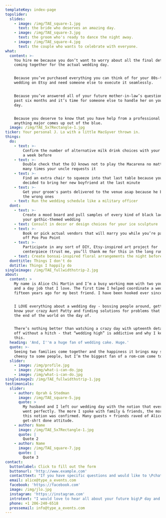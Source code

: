 ```yaml
---
templateKey: index-page
topslider:
  slides:
    - image: /img/TAE_square-1.jpg
      text: the bride who deserves an amazing day.
    - image: /img/TAE_square-3.jpg
      text: the groom who's ready to dance the night away.
    - image: /img/TAE_square-4.jpg
      text: the couple who wants to celebrate with everyone.
what:
  content: >-
    You hire me because you don’t want to worry about all the final details
    coming together for the actual wedding day.


    Because you’ve purchased everything you can think of for your 80s-themed
    wedding on Etsy and need someone else to execute it seamlessly.


    Because you’ve answered all of your future mother-in-law’s questions for the
    past six months and it’s time for someone else to handle her on your big
    day.


    Because you deserve to know that you have help from a professional in case
    anything major comes up out of the blue.
  image: /img/TAE_5x7Rectangle-1.jpg
ticker: Your personal J. Lo with a little MacGyver thrown in.
things:
  do:
    - text: >-
        Confirm the number of alternative milk drink choices with your bartender
        a week before
    - text: >-
        Double check that the DJ knows not to play the Macarena no matter how
        many times your uncle requests it
    - text: >-
        Find an extra chair to squeeze into that last table because your cousin
        decided to bring her new boyfriend at the last minute
    - text: >-
        Get your groom's pants delivered to the venue asap because he brought
        the wrong ones
    - text: Run the wedding schedule like a military officer
  dont:
    - text: >-
        Create a mood board and pull samples of every kind of black lace for
        your gothic-themed wedding
    - text: Consult in decor or design choices for your ice sculpture
    - text: >-
        Book or pick actual vendors that will marry you while you’re paragliding
        off Poo Poo Point
    - text: >-
        Participate in any sort of DIY, Etsy-inspired art project for
        centerpiece (trust me, you’ll thank me for this in the long run)
    - text: Create bonsai-inspired floral arrangements the night before
  donttitle: Things I don't do
  dotitle: Things I happily do
singleimage: /img/TAE_fullwidthstrip-2.jpg
about:
  content: >
    My name is Alice Chi Martin and I’m a busy working mom with two young kids
    and a day job that I love. The first time I helped coordinate a wedding was
    fifteen years ago for my best friend. I have been hooked ever since.


    I LOVE everything about a wedding day - bossing people around, getting to
    know your crazy Aunt Patty and finding solutions for problems that feel like
    the end of the world on the day of.


    There’s nothing better than watching a crazy day with upteenth details going
    off without a hitch - that “wedding high” is addictive and why I keep doing
    this.
  heading: 'And, I''m a huge fan of wedding cake. Huge.'
  quote: >-
    Seeing two families come together and the happiness it brings may sound
    cheesy to some people, but I’m the biggest fan of a rom-com come to life.
  slider:
    - image: /img/profile.jpg
    - image: /img/what-i-can-do.jpg
    - image: /img/what-i-can-do.jpg
singleimage2: /img/TAE_fullwidthstrip-1.jpg
testimonials:
  slider:
    - author: Oprah & Stedman
      image: /img/TAE_square-5.jpg
      quote: >
        My husband and I left our wedding day with the notion that everything
        went perfectly. The more I spoke with family & friends, the more that
        this notion was confirmed. Many guests + friends raved of Alice and her
        get-sh!t done attitude.
    - author: Name
      image: /img/TAE_5x7Rectangle-1.jpg
      quote: |
        Quote 2
    - author: Name
      image: /img/TAE_square-7.jpg
      quote: |
        Quote 3
contact:
  buttonlabel: Click to fill out the form
  buttonurl: 'http://www.example.com'
  contacttext: "If you have specific questions and would like to \Pchat please call or email me, thank you!"
  email: alice@type_a_events.com
  facebook: 'https://facebook.com'
  image: /img/jlo.jpg
  instagram: 'https://instagram.com'
  introtext: "I would love to hear all about your future big\P day and how I fit into the puzzle. Please fill out \Pthis tidy little form, so I can get as much\P information about your needs as possible."
  phone: +1 206-240-6518
  pressemail: info@type_a_events.com
---
```


